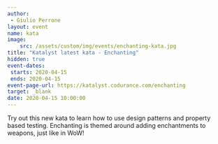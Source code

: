 ```yaml
---
author: 
 - Giulio Perrone
layout: event
name: kata
image:
    src: /assets/custom/img/events/enchanting-kata.jpg
title: "Katalyst latest kata - Enchanting"
hidden: true
event-dates: 
 starts: 2020-04-15
 ends: 2020-04-15
event-page-url: https://katalyst.codurance.com/enchanting
target: _blank
date: 2020-04-15 10:00:00
---
```


Try out this new kata to learn how to use design patterns and property based testing. Enchanting is themed around adding enchantments to weapons, just like in WoW!